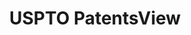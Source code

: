 ---
layout: default
bigquery: https://console.cloud.google.com/bigquery?p=patents-public-data&d=patentsview&page=dataset
citation: Attribution should be given to PatentsView for use, distribution, or derivative
  works.
code: https://github.com/CSSIP-AIR/PatentsView-Code-Snippets/
contributors: USPTO
cost: None
description: 'PatentsView includes US patent data including raw data (summaries, applications,
  pregrant applications), disambugations of inventors and assignees, and inventor
  gender estimates.  Also foreign priority data, # of figures and sheets, and government
  interest statements.'
documentation: https://patentsview.org/query/builder-faqs
last_edit: 04/09/2022, 06:36:29
location: https://patentsview.org/
maintained_by: USPTO
record_creation_timestamp: 12/2/2020 17:20:46
schema_fields:
- _102_date
- subcategory_id
- classification_data_source
- variety
- name
- disamb_inventor_id_20190312
- disamb_inventor_id_20200331
- disamb_assignee_id_20190820
- disamb_inventor_id_20201229
- city
- dependent
- sector_title
- term_grant
- classification_status
- country
- main_group
- rawinventor_id
- disamb_assignee_id_20200331
- location_id
- disclaimer_date
- number
- _371_date
- level_three
- deceased
- rawlocation_id
- latitude
- sequence
- category
- disamb_inventor_id_20200929
- longitude
- group_id
- gi_statement
- contract_award_number
- num_sheets
- application_id
- subsection_id
- designation
- latin_name
- disamb_inventor_id_20171003
- term_extension
- name_last
- length
- uuid
- rel_id
- country_transformed
- field_title
- abstract
- category_id
- relkind
- organization_id
- lapse_of_patent
- disamb_inventor_id_20181127
- inventor_id
- disamb_inventor_id_20170808
- f371_date
- role
- subclass_id
- text
- level_two
- disamb_assignee_id_20191008
- num_claims
- title
- doctype
- exemplary
- level_one
- rawassignee_id
- disamb_assignee_id_20200630
- field_id
- filename
- mainclass_id
- disamb_inventor_id_20191008
- term_disclaimer
- subclass
- section
- disamb_assignee_id_20181127
- disamb_inventor_id_20170307
- attribution_status
- classification_level
- latlong
- subgroup
- classification_value
- organization
- lname
- lawyer_id
- ipc_version_indicator
- disamb_inventor_id_20171226
- disamb_inventor_id_20190820
- action_date
- section_id
- assignee_id
- citation_id
- subgroup_id
- series_code
- name_first
- num
- f102_date
- county
- applicant_type
- kind
- disamb_inventor_id_20191231
- date
- reldocno
- type
- id
- male_flag
- withdrawn
- disamb_assignee_id_20191231
- group
- rule_47
- male
- disamb_assignee_id_20190312
- fname
- doc_type
- publication_number
- state_fips
- num_figures
- disamb_inventor_id_20200630
- symbol_position
- state
- status
- county_fips
- disamb_inventor_id_20180528
- ipc_class
- disamb_assignee_id_20200929
- patent_id
shortname: patentsview
tags:
- disambiguation
- United States
- gender
terms_of_use: Creative Commons Attribution 4.0 International License.
timeframe: 1963-1999
title: USPTO PatentsView
uuid: cf1780b1-e265-4e49-8d1d-83b9cfe0fd9a
---